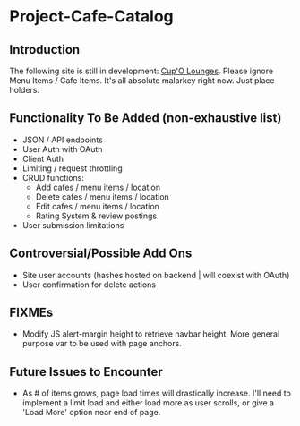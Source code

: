 # Project-Cafe-Catalog

## Introduction
The following site is still in development: [Cup'O Lounges](http://erikgrootendorst.com).
Please ignore Menu Items / Cafe Items. It's all absolute malarkey right now. Just place holders.

## Functionality To Be Added (non-exhaustive list)

- JSON / API endpoints
- User Auth with OAuth
- Client Auth
- Limiting / request throttling
- CRUD functions:
  * Add cafes / menu items / location
  * Delete cafes / menu items / location
  * Edit cafes / menu items / location
  * Rating System & review postings
- User submission limitations

## Controversial/Possible Add Ons
- Site user accounts (hashes hosted on backend | will coexist with OAuth)
- User confirmation for delete actions

## FIXMEs
- Modify JS alert-margin height to retrieve navbar height. More general purpose var to be used with page anchors.

## Future Issues to Encounter
- As # of items grows, page load times will drastically increase. I'll need to implement a limit load and either load more as user scrolls, or give a 'Load More' option near end of page.
